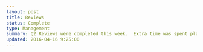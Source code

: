 ```yaml
---
layout: post
title: Reviews
status: Complete
type: Management
summary: Q2 Reviews were completed this week.  Extra time was spent planning specific and corrective feedback to John.
updated: 2016-04-16 9:25:00
---
```


